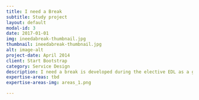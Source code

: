 ```yaml
---
title: I need a Break
subtitle: Study project
layout: default
modal-id: 3
date: 2017-01-01
img: ineedabreak-thumbnail.jpg
thumbnail: ineedabreak-thumbnail.jpg
alt: image-alt
project-date: April 2014
client: Start Bootstrap
category: Service Design
description: I need a break is developed during the elective EDL as a group assignment. Lorem ipsum dolor sit amet, usu cu alterum nominavi lobortis. At duo novum diceret. Tantas apeirian vix et, usu sanctus postulant inciderint ut, populo diceret necessitatibus in vim. Cu eum dicam feugiat noluisse.
expertise-areas: tbd
expertise-areas-img: areas_1.png

---
```

